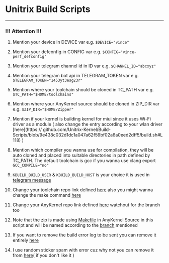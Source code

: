 # Unitrix Build Scripts #
-------------------------------------------

### !!! Attention !!! ###

1. Mention your device in DEVICE var e.g. ```$DEVICE="vince"```

2. Mention your defconfig in CONFIG var e.g. ```$CONFIG="vince-perf_defconfig"```

3. Mention your telegram channel id in ID var e.g. ```$CHANNEL_ID="abcxyz"```

4. Mention your telegram bot api in TELEGRAM_TOKEN var e.g. ```$TELEGRAM_TOKEN="1453yt3esg23r"```

5. Mention where your toolchain should be cloned in TC_PATH var e.g. ```$TC_PATH="$HOME/toolchains"```

6. Mention where your AnyKernel source should be cloned in ZIP_DIR var e.g. ```$ZIP_DIR="$HOME/Zipper"```

7. Mention if your kernel is building kernel for miui since it uses Wi-Fi driver as a module ( also change the entry according to your wlan driver [here](https://
github.com/Unitrix-Kernel/Build-Scripts/blob/9e438c032d1dc1a047a62f59bf02a6a0eed2dff5/build.sh#L118) ) 

8. Mention which compiler you wanna use for compilation, they will be auto cloned and placed into suitable directories in path defined by TC_PATH. The default toolchain is gcc if you wanna use clang export ```GCC_COMPILE="no"``` 

9. ```KBUILD_BUILD_USER``` & ```KBUILD_BUILD_HOST``` is your choice it is used in [telegram message](https://github.com/Unitrix-Kernel/Build-Scripts/blob/9e438c032d1dc1a047a62f59bf02a6a0eed2dff5/build.sh#L193) 

10. Change your toolchain repo link defined [here](https://github.com/Unitrix-Kernel/Build-Scripts/blob/9e438c032d1dc1a047a62f59bf02a6a0eed2dff5/build.sh#L73) also you might wanna change the make command [here](https://github.com/Unitrix-Kernel/Build-Scripts/blob/9e438c032d1dc1a047a62f59bf02a6a0eed2dff5/build.sh#L88)

11. Change your AnyKernel repo link defined [here](https://github.com/Unitrix-Kernel/Build-Scripts/blob/9e438c032d1dc1a047a62f59bf02a6a0eed2dff5/build.sh#L76) watchout for the branch too

12. Note that the zip is made using [Makefile](https://github.com/Unitrix-Kernel/AnyKernel3/blob/vince/Makefile) in AnyKernel Source in this script and will be named according to the [branch](https://github.com/Unitrix-Kernel/Build-Scripts/blob/9e438c032d1dc1a047a62f59bf02a6a0eed2dff5/build.sh#L128) mentioned 

13. If you want to remove the build error log to be sent you can remove it entirely [here](https://github.com/Unitrix-Kernel/Build-Scripts/blob/9e438c032d1dc1a047a62f59bf02a6a0eed2dff5/build.sh#L140)

14. I use random sticker spam with error cuz why not you can remove it from [here](https://github.com/Unitrix-Kernel/Build-Scripts/blob/9e438c032d1dc1a047a62f59bf02a6a0eed2dff5/build.sh#L156)( if you don't like it )


